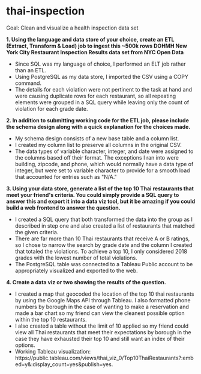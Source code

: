 # thai-inspection
Goal: Clean and visualize a health inspection data set

<strong>1. Using the language and data store of your choice, create an ETL (Extract, Transform & Load) job to ingest this ~500k rows DOHMH New York City Restaurant Inspection Results data set from NYC Open Data</strong>

<UL>
<LI>Since SQL was my language of choice, I performed an ELT job rather than an ETL. 
<LI>Using PostgreSQL as my data store, I imported the CSV using a COPY command.
<LI>The details for each violation were not pertinent to the task at hand and were causing duplicate rows for each restaurant, so all repeating elements were grouped in a SQL query while leaving only the count of violation for each grade date.
</UL>

<strong>2. In addition to submitting working code for the ETL job, please include the schema design along with a quick explanation for the choices made.</strong>

<UL>
<LI>My schema design consists of a new base table and a column list. 
<LI>I created my column list to preserve all columns in the original CSV.
<LI>The data types of variable character, integer, and date were assigned to the columns based off their format. The exceptions I ran into were building, zipcode, and phone, which would normally have a data type of integer, but were set to variable character to provide for a smooth load that accounted for entries such as "N/A."
</UL>

<strong>3. Using your data store, generate a list of the top 10 Thai restaurants that meet your friend's criteria. You could simply provide a SQL query to answer this and export it into a data viz tool, but it be amazing if you could build a web frontend to answer the question.</strong>

<UL>
<LI>I created a SQL query that both transformed the data into the group as I described in step one and also created a list of restaurants that matched the given criteria.
<LI>There are far more than 10 Thai restaurants that receive A or B ratings, so I chose to narrow the search by grade date and the column I created that totaled the violations. To achieve a top 10, I only considered 2018 grades with the lowest number of total violations. 
<LI>The PostgreSQL table was connected to a Tableau Public account to be appropriately visualized and exported to the web. 
</UL>
  
<strong>4. Create a data viz or two showing the results of the question.</strong>
  
<UL>
<LI>I created a map that geocoded the location of the top 10 thai restaurants by using the Google Maps API through Tableau. I also formatted phone numbers by borough in the case of wanting to make a reservation and made a bar chart so my friend can view the cleanest possible option within the top 10 restaurants. 
<LI>I also created a table without the limit of 10 applied so my friend could view all Thai restaurants that meet their expectations by borough in the case they have exhausted their top 10 and still want an index of their options. 
<LI>Working Tableau visualization: https://public.tableau.com/views/thai_viz_0/Top10ThaiRestaurants?:embed=y&:display_count=yes&publish=yes. 
</UL>
   
